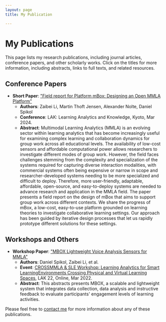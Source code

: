 ```yaml
---
layout: page
title: My Publication

---
```


# My Publications

This page lists my research publications, including journal articles, conference papers, and other scholarly works. Click on the titles for more information, including abstracts, links to full texts, and related resources.

<!-- ## Journal Articles

- **Year**: Publication Year
  - **Title**: "Article Title"
    - **Authors**: First Author, Second Author, et al.
    - **Journal**: Journal Name, Volume(Issue), Pages. DOI: [10.xxxx/yyyyyy](https://doi.org/10.xxxx/yyyyyy)
    - **Abstract**: Brief description of the research findings and significance.
    - **[Link to Publication](https://linktopublication.com)**
    - **[Supplementary Materials](https://linktosupplementarymaterials.com)** -->

## Conference Papers
- **Short Paper**: ["Field report for Platform mBox: Designing an Open MMLA Platform"](https://dl.acm.org/doi/10.1145/3636555.3636872)
    - **Authors**: Zaibei Li, Martin Thoft Jensen, Alexander Nolte, Daniel Spikol
    - **Conference**: LAK: Learning Analytics and Knowledge, Kyoto, Mar 2024.
    - **Abstract**: Multimodal Learning Analytics (MMLA) is an evolving sector within learning analytics that has become increasingly useful for examining complex learning and collaboration dynamics for group work across all educational levels. The availability of low-cost sensors and affordable computational power allows researchers to investigate different modes of group work. However, the field faces challenges stemming from the complexity and specialization of the systems required for capturing diverse interaction modalities, with commercial systems often being expensive or narrow in scope and researcher-developed systems needing to be more specialized and difficult to deploy. Therefore, more user-friendly, adaptable, affordable, open-source, and easy-to-deploy systems are needed to advance research and application in the MMLA field. The paper presents a field report on the design of mBox that aims to support group work across different contexts. We share the progress of mBox, a low-cost, easy-to-use platform grounded on learning theories to investigate collaborative learning settings. Our approach has been guided by iterative design processes that let us rapidly prototype different solutions for these settings.
    <!-- - **[Slides](https://linktoslides.com)** -->
    <!-- - **[Poster](https://linktoposter.com)** -->

<!-- 
## Books and Book Chapters

- **Year**: Publication Year
  - **Title**: "Book/Chapter Title"
    - **Authors**: First Author, Second Author, et al.
    - **Publisher**: Publisher Name.
    - **Abstract**: Brief description of the content and significance.
    - **[Link to Publication](https://linktopublication.com)**

## Technical Reports

- **Year**: Publication Year
  - **Title**: "Thesis/Report Title"
    - **Authors**: Your Name.
    - **Institution**: University/Institute Name.
    - **Abstract**: Brief description of the research findings and significance.
    - **[Link to Document](https://linktodocument.com)** -->

## Workshops and Others

- **Workshop Paper**: ["MBOX Lightweight Voice Analysis Sensors for MMLA"](https://drive.google.com/file/d/1ckd8bfFPbmjJuHyHjS_49dTpuDeKLhU_/view)
    - **Authors**: Daniel Spikol, Zaibei Li, et al.
    - **Event**: [CROSSMMLA & SLE Workshop: Learning Analytics for Smart LearningEnvironments Crossing Physical and Virtual Learning Spaces](https://sites.google.com/view/crossmmla/home?authuser=0), LAK 22, Online, Mar 2022.
    - **Abstract**: This abstracts presents MBOX, a scalable and lightweight system that integrates data collection, data analysis and instructive feedback to evaluate participants' engagement levels of learning activities.
    <!-- - **[Additional Resources](https://linktoadditionalresources.com)** -->

Please feel free to [contact me](mailto:zali@di.ku.dk) for more information about any of these publications.
